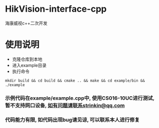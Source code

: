 # HikVision-interface-cpp
海康威视c++二次开发

# 使用说明
- 克隆仓库到本地
- 进入example目录
- 执行命令
```shell
mkdir build && cd build && cmake .. && make && cd example/bin && ./example
```
### 示例代码在example/example.cpp中, 使用CS016-10UC进行测试, 暂不支持网口设备, 如有问题请联系strinkin@qq.com
### 代码能力有限, 如代码出现bug请见谅, 可以联系本人进行修复